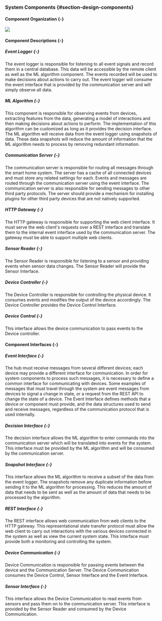 ### System Components {#section-design-components}

#### Component Organization {-}

![](./uml/SystemComponents.png)

#### Component Descriptions {-}

##### Event Logger {-}

The event logger is responsible for listening to all event signals and record them in a central
database. This data will be accessible by the remote client as well as the ML algorithm component.
The events recorded will be used to make decisions about actions to carry out. The event logger
will consume the event interface that is provided by the communication server and will simply
observe all data.

##### ML Algorithm {-}

This component is responsible for observing events from devices, extracting features from the 
data, generating a model of interactions and then making decisions about actions to perform. 
The implementation of this algorithm can be customized as long as it provides the decision 
interface. The ML algorithm will receive data from the event logger using snapshots of data.
These data snapshots will reduce the amount of information that the ML algorithm needs to process 
by removing redundant information.

##### Communication Server {-}

The communication server is responsible for routing all messages through the smart home system.
The server has a cache of all connected devices and must store any related settings for each.
Events and messages are routed through the communication server using the event interface. The
communication server is also responsible for sending messages to other third party protocols.
The server should provide a mechanism for installing plugins for other third party devices that
are not natively supported.

##### HTTP Gateway {-}

The HTTP gateway is responsible for supporting the web client interface. It must serve the web
client's requests over a REST interface and translate them to the internal event interface used
by the communication server. The gateway must be able to support multiple web clients.

##### Sensor Reader {-}

The Sensor Reader is responsible for listening to a sensor and providing 
events when sensor data changes. The Sensor Reader will provide the Sensor Interface.

##### Device Controller {-}

The Device Controller is responsible for controlling the physical device. It consumes events
and modifies the output of the device accordingly. The Device Controller provides the Device 
Control Interface.

##### Device Control {-}

This interface allows the device communication to pass events to the Device controller.

#### Component Interfaces {-}

##### Event Interface {-}

The hub must receive messages from several different devices; each device may provide a different
interface for communication. In order for system components to process such messages, it is 
necessary to define a common interface for communicating with devices. Some examples of messages 
that must travel through the system  are event messages from devices to signal a change in state, or
a request from the REST API to change the state of a device. The Event Interface defines methods 
that a device or component must provide, and the data structures used to send and receive messages, 
regardless of the communication protocol that is used internally.

##### Decision Interface {-}

The decision interface allows the ML algorithm to enter commands into the communication server
which will be translated into events for the system. This interface must be provided by the ML
algorithm and will be consumed by the communication server.

##### Snapshot Interface {-}

This interface allows the ML algorithm to receive a subset of the data from the event logger.
The snapshots remove any duplicate information before sending it to the ML algorithm for
processing. This reduces the amount of data that needs to be sent as well as the amount of data
that needs to be processed by the algorithm.

##### REST Interface {-}

The REST interface allows web communication from web clients to the HTTP gateway. This
representational state transfer protocol must allow the web client to carry out interactions
with the various devices connected in the system as well as view the current system state. This
interface must provide both a monitoring and controlling the system.

##### Device Communication {-}

Device Communication is responsible for passing events between the device and 
the Communication Server. The Device Communication consumes the Device Control, Sensor Interface
and the Event Interface.

##### Sensor Interface {-}

This interface allows the Device Communication to read events from sensors and 
pass them on to the communication server. This interface is provided by the
Sensor Reader and consumed by the Device Communication.


